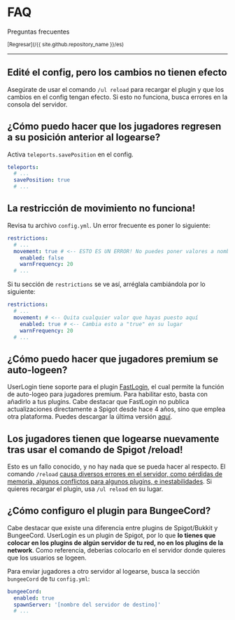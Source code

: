# FAQ

Preguntas frecuentes

<small>[Regresar](/{{ site.github.repository_name }}/es)</small>

<hr />

## Edité el config, pero los cambios no tienen efecto

Asegúrate de usar el comando `/ul reload` para recargar el plugin y que los cambios en el config tengan efecto. Si esto no funciona, busca errores en la consola del servidor.

## ¿Cómo puedo hacer que los jugadores regresen a su posición anterior al logearse?

Activa `teleports.savePosition` en el config.

```yaml
teleports:
  # ...
  savePosition: true
  # ...
```

## La restricción de movimiento no funciona!

Revisa tu archivo `config.yml`. Un error frecuente es poner lo siguiente:

```yaml
restrictions:
  # ...
  movement: true # <-- ESTO ES UN ERROR! No puedes poner valores a nombres de secciones!
    enabled: false
    warnFrequency: 20
  # ...
```

Si tu sección de `restrictions` se ve así, arréglala cambiándola por lo siguiente:

```yaml
restrictions:
  # ...
  movement: # <-- Quita cualquier valor que hayas puesto aquí
    enabled: true # <-- Cambia esto a "true" en su lugar
    warnFrequency: 20
  # ...
```

## ¿Cómo puedo hacer que jugadores premium se auto-logeen?

UserLogin tiene soporte para el plugin [FastLogin](https://www.spigotmc.org/resources/fastlogin.14153/), el cual permite la función de auto-logeo para jugadores premium. Para habilitar esto, basta con añadirlo a tus plugins. Cabe destacar que FastLogin no publica actualizaciones directamente a Spigot desde hace 4 años, sino que emplea otra plataforma. Puedes descargar la última versión [aquí](https://ci.codemc.io/job/Games647/job/FastLogin/).

## Los jugadores tienen que logearse nuevamente tras usar el comando de Spigot /reload!

Esto es un fallo conocido, y no hay nada que se pueda hacer al respecto. El comando `/reload` [causa diversos errores en el servidor, como pérdidas de memoria, algunos conflictos para algunos plugins, e inestabilidades](https://madelinemiller.dev/blog/problem-with-reload/). Si quieres recargar el plugin, usa `/ul reload` en su lugar.

## ¿Cómo configuro el plugin para BungeeCord?

Cabe destacar que existe una diferencia entre plugins de Spigot/Bukkit y BungeeCord. UserLogin es un plugin de Spigot, por lo que **lo tienes que colocar en los plugins de algún servidor de tu red, no en los plugins de la network**. Como referencia, deberías colocarlo en el servidor donde quieres que los usuarios se logeen.

Para enviar jugadores a otro servidor al logearse, busca la sección `bungeeCord` de tu `config.yml`:

```yaml
bungeeCord:
  enabled: true
  spawnServer: '[nombre del servidor de destino]'
  # ...
```
